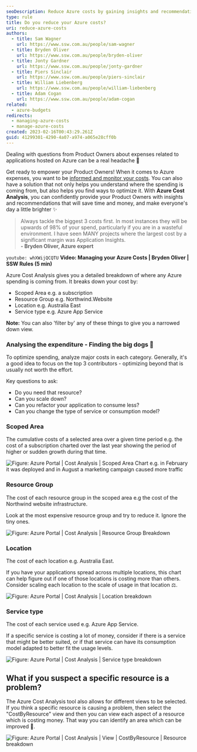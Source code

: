 ```yaml
---
seoDescription: Reduce Azure costs by gaining insights and recommendations to optimize spending with Azure Cost Analysis.
type: rule
title: Do you reduce your Azure costs?
uri: reduce-azure-costs
authors:
  - title: Sam Wagner
    url: https://www.ssw.com.au/people/sam-wagner
  - title: Bryden Oliver
    url: https://www.ssw.com.au/people/bryden-oliver
  - title: Jonty Gardner
    url: https://www.ssw.com.au/people/jonty-gardner
  - title: Piers Sinclair
    url: https://www.ssw.com.au/people/piers-sinclair
  - title: William Liebenberg
    url: https://www.ssw.com.au/people/william-liebenberg
  - title: Adam Cogan
    url: https://www.ssw.com.au/people/adam-cogan
related:
  - azure-budgets
redirects:
  - managing-azure-costs
  - manage-azure-costs
created: 2023-02-16T00:43:29.261Z
guid: 41299301-4290-4a07-a974-a065e28cff0b
---
```


Dealing with questions from Product Owners about expenses related to applications hosted on Azure can be a real headache 🥲

Get ready to empower your Product Owners! When it comes to Azure expenses, you want to be [informed and monitor your costs](/azure-budgets). You can also have a solution that not only helps you understand where the spending is coming from, but also helps you find ways to optimize it. With **Azure Cost Analysis**, you can confidently provide your Product Owners with insights and recommendations that will save time and money, and make everyone's day a little brighter ✨

> Always tackle the biggest 3 costs first. In most instances they will be upwards of 98% of your spend, particularly if you are in a wasteful environment. I have seen MANY projects where the largest cost by a significant margin was Application Insights.  
> **- Bryden Oliver, Azure expert**

<!--endintro-->

`youtube: whXWijQCQTU`
**Video: Managing your Azure Costs | Bryden Oliver | SSW Rules (5 min)**

Azure Cost Analysis gives you a detailed breakdown of where any Azure spending is coming from. It breaks down your cost by:

- Scoped Area e.g. a subscription
- Resource Group e.g. Northwind.Website
- Location e.g. Australia East
- Service type e.g. Azure App Service

**Note:** You can also 'filter by' any of these things to give you a narrowed down view.

### Analysing the expenditure - Finding the big dogs 🐶

To optimize spending, analyze major costs in each category. Generally, it's a good idea to focus on the top 3 contributors - optimizing beyond that is usually not worth the effort.

Key questions to ask:

- Do you need that resource?
- Can you scale down?
- Can you refactor your application to consume less?
- Can you change the type of service or consumption model?

### Scoped Area

The cumulative costs of a selected area over a given time period e.g. the cost of a subscription charted over the last year showing the period of higher or sudden growth during that time.

![Figure: Azure Portal | Cost Analysis | Scoped Area Chart e.g. in February it was deployed and in August a marketing campaign caused more traffic](/azure-area-chart.jpg)

### Resource Group

The cost of each resource group in the scoped area e.g the cost of the Northwind website infrastructure.

Look at the most expensive resource group and try to reduce it. Ignore the tiny ones.

![Figure: Azure Portal | Cost Analysis | Resource Group Breakdown](/resource-groups.jpg)

### Location

The cost of each location e.g. Australia East.

If you have your applications spread across multiple locations, this chart can help figure out if one of those locations is costing more than others. Consider scaling each location to the scale of usage in that location ⚖️.

![Figure: Azure Portal | Cost Analysis | Location breakdown ](/locations.jpg)

### Service type

The cost of each service used e.g. Azure App Service.

If a specific service is costing a lot of money, consider if there is a service that might be better suited, or if that service can have its consumption model adapted to better fit the usage levels.

![Figure: Azure Portal | Cost Analysis | Service type breakdown](/services.jpg)

## What if you suspect a specific resource is a problem?

The Azure Cost Analysis tool also allows for different views to be selected. If you think a specific resource is causing a problem, then select the "CostByResource" view and then you can view each aspect of a resource which is costing money. That way you can identify an area which can be improved 🎯.

![Figure: Azure Portal | Cost Analysis | View | CostByResource | Resource breakdown](/service-breakdown.jpg)
